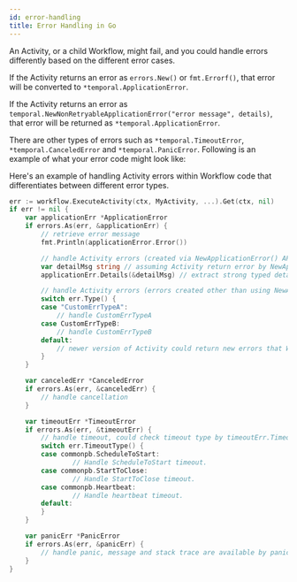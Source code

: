 ```yaml
---
id: error-handling
title: Error Handling in Go
---
```


An Activity, or a child Workflow, might fail, and you could handle errors differently based on the different
error cases.

If the Activity returns an error as `errors.New()` or `fmt.Errorf()`, that error will
be converted to `*temporal.ApplicationError`.

If the Activity returns an error as `temporal.NewNonRetryableApplicationError("error message", details)`, that error will be returned as `*temporal.ApplicationError`.

There are other types of errors such as `*temporal.TimeoutError`, `*temporal.CanceledError` and
`*temporal.PanicError`.
Following is an example of what your error code might look like:

Here's an example of handling Activity errors within Workflow code that differentiates between different error types.

```go
err := workflow.ExecuteActivity(ctx, MyActivity, ...).Get(ctx, nil)
if err != nil {
	var applicationErr *ApplicationError
	if errors.As(err, &applicationErr) {
		// retrieve error message
		fmt.Println(applicationError.Error())

		// handle Activity errors (created via NewApplicationError() API)
		var detailMsg string // assuming Activity return error by NewApplicationError("message", true, "string details")
		applicationErr.Details(&detailMsg) // extract strong typed details

		// handle Activity errors (errors created other than using NewApplicationError() API)
		switch err.Type() {
		case "CustomErrTypeA":
			// handle CustomErrTypeA
		case CustomErrTypeB:
			// handle CustomErrTypeB
		default:
			// newer version of Activity could return new errors that Workflow was not aware of.
		}
	}

	var canceledErr *CanceledError
	if errors.As(err, &canceledErr) {
		// handle cancellation
	}

	var timeoutErr *TimeoutError
	if errors.As(err, &timeoutErr) {
		// handle timeout, could check timeout type by timeoutErr.TimeoutType()
        switch err.TimeoutType() {
        case commonpb.ScheduleToStart:
                // Handle ScheduleToStart timeout.
        case commonpb.StartToClose:
                // Handle StartToClose timeout.
        case commonpb.Heartbeat:
                // Handle heartbeat timeout.
        default:
        }
	}

	var panicErr *PanicError
	if errors.As(err, &panicErr) {
		// handle panic, message and stack trace are available by panicErr.Error() and panicErr.StackTrace()
	}
}
```
